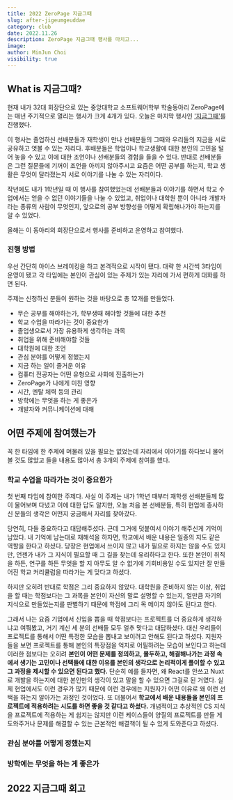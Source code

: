 ```yaml
---
title: 2022 ZeroPage 지금그때
slug: after-jigeumgeuddae
category: club
date: 2022.11.26
description: ZeroPage 지금그때 행사를 마치고...
image: 
author: MinJun Choi
visibility: true
---
```


## What is 지금그때?
현재 내가 32대 회장단으로 있는 중앙대학교 소프트웨어학부 학술동아리 ZeroPage에는 매년 주기적으로 열리는 행사가 크게 4개가 있다. 오늘은 마지막 행사인 ['지금그때'](https://zp-portal.org/jigeumgeuddae/)를 진행했다. 

이 행사는 졸업하신 선배분들과 재학생이 만나 선배분들의 그때와 우리들의 지금을 서로 공유하고 엿볼 수 있는 자리다. 후배분들은 학업이나 학교생활에 대한 본인의 고민을 털어 놓을 수 있고 이에 대한 조언이나 선배분들의 경험을 들을 수 있다. 반대로 선배분들은 그런 질문들에 기꺼이 조언을 아끼지 않아주시고 요즘은 어떤 공부를 하는지, 학교 생활은 무엇이 달라졌는지 서로 이야기를 나눌 수 있는 자리이다.

작년에도 내가 1학년일 때 이 행사를 참여했었는데 선배분들과 이야기를 하면서 학교 수업에서는 얻을 수 없던 이야기들을 나눌 수 있었고, 취업이나 대학원 뿐이 아니라 개발자라는 종류의 사람이 무엇인지, 앞으로의 공부 방향성을 어떻게 확립해나가야 하는지를 알 수 있었다.

올해는 이 동아리의 회장단으로서 행사를 준비하고 운영하고 참여했다.

### 진행 방법
우선 간단히 아이스 브레이킹을 하고 본격적으로 시작이 됐다. 대략 한 시간씩 3타임이 운영이 됐고 각 타임에는 본인이 관심이 있는 주제가 있는 자리에 가서 편하게 대화를 하면 된다.

주제는 신청하신 분들이 원하는 것을 바탕으로 총 12개를 만들었다.
- 무슨 공부를 해야하는가, 학부생때 해야할 것들에 대한 추천
- 학교 수업을 따라가는 것이 중요한가
- 졸업생으로서 가장 유용하게 생각하는 과목
- 취업을 위해 준비해야할 것들
- 대학원에 대한 조언
- 관심 분야를 어떻게 정했는지
- 지금 하는 일이 즐거운 이유
- 컴퓨터 전공자는 어떤 유형으로 사회에 진출하는가
- ZeroPage가 나에게 미친 영향
- 시간, 멘탈 체력 등의 관리
- 방학에는 무엇을 하는 게 좋은가
- 개발자와 커뮤니케이션에 대해

## 어떤 주제에 참여했는가
꼭 한 타임에 한 주제에 머물러 있을 필요는 없었는데 자리에서 이야기를 하다보니 물어볼 것도 많았고 들을 내용도 많아서 총 3개의 주제에 참여를 했다.

### 학교 수업을 따라가는 것이 중요한가
첫 번째 타임에 참여한 주제다. 사실 이 주제는 내가 1학년 때부터 재학생 선배분들께 많이 물어보며 다녔고 이에 대한 답도 알지만, 오늘 처음 본 선배분들, 특히 현업에 종사하신 분들의 생각은 어떤지 궁금해서 자리를 찾아갔다.

당연히, 다들 중요하다고 대답해주셨다. 근데 그거에 덧붙여서 이야기 해주신게 기억이 남았다. 내 기억에 남는대로 재해석을 하자면, 학교에서 배운 내용은 일종의 지도 같은 역할을 한다고 하셨다. 당장은 현업에서 쓰이지 않고 내가 필요로 하지는 않을 수도 있지만, 언젠가 내가 그 지식이 필요할 때 그 길을 찾는데 유리하다고 한다. 또한 본인이 취직을 하든, 연구를 하든 무엇을 할 지 아무도 알 수 없기에 기회비용일 수도 있지만 잘 만들어진 학교 커리큘럼을 따라가는 게 맞다고 하셨다.

하지만 오히려 반대로 학점은 그리 중요하지 않았다. 대학원을 준비하지 않는 이상, 취업을 할 때는 학점보다는 그 과목을 본인이 자신의 말로 설명할 수 있는지, 얼만큼 자기의 지식으로 만들었는지를 판별하기 때문에 학점에 그리 목 메이지 않아도 된다고 한다.

그래서 나는 요즘 기업에서 신입을 뽑을 때 학점보다는 프로젝트를 더 중요하게 생각하냐고 여쭤봤고, 거기 계신 세 분의 선배들 모두 얼추 맞다고 대답하셨다. 대신 우리들이 프로젝트를 통해서 어떤 특정한 모습을 뽑내고 보이려고 안해도 된다고 하셨다. 지원자들을 보면 프로젝트를 통해 본인의 특장점을 억지로 어필하려는 모습이 보인다고 하는데 이러한 점보다는 오히려 **본인이 어떤 문제를 정의하고, 몰두하고, 해결해나가는 과정 속에서 생기는 고민이나 선택들에 대한 이유를 본인의 생각으로 논리적이게 풀이할 수 있고 그 과정을 제시할 수 있으면 된다고 했다.** 단순히 예를 들자면, 왜 React를 안쓰고 Nuxt로 개발을 하는지에 대한 본인만의 생각이 있고 말을 할 수 있으면 그걸로 된 거였다. 실제 현업에서도 이런 경우가 많기 때문에 이런 경우에는 지원자가 어떤 이유로 왜 이런 선택을 하는지 알아가는 과정인 것이었다. 또 더불어서 **학교에서 배운 내용들을 본인의 프로젝트에 적용하려는 시도를 하면 좋을 것 같다고 하셨다.** 개념적이고 추상적인 CS 지식을 프로젝트에 적용하는 게 쉽지는 않지만 이런 케이스들이 양질의 프로젝트를 만들 게 도와주거나 문제를 해결할 수 있는 근본적인 해결책이 될 수 있게 도와준다고 하셨다.

### 관심 분야를 어떻게 정했는지

### 방학에는 무엇을 하는 게 좋은가

## 2022 지금그때 회고